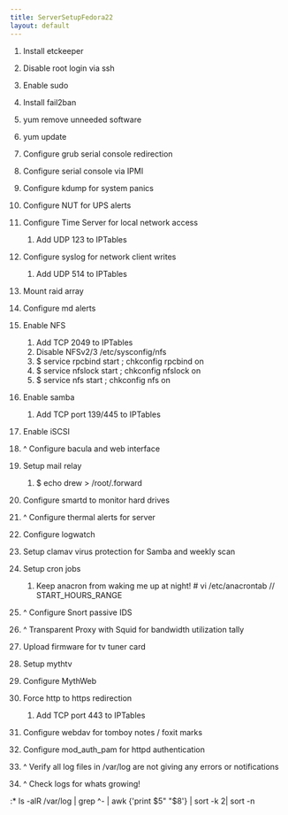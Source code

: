 ```yaml
---
title: ServerSetupFedora22
layout: default
---
```


1.  Install etckeeper
2.  Disable root login via ssh
3.  Enable sudo
4.  Install fail2ban
5.  yum remove unneeded software
6.  yum update  
      
7.  Configure grub serial console redirection
8.  Configure serial console via IPMI
9.  Configure kdump for system panics
10. Configure NUT for UPS alerts
11. Configure Time Server for local network access
    1.  Add UDP 123 to IPTables
12. Configure syslog for network client writes
    1.  Add UDP 514 to IPTables  
          
13. Mount raid array
14. Configure md alerts
15. Enable NFS
    1.  Add TCP 2049 to IPTables
    2.  Disable NFSv2/3 /etc/sysconfig/nfs
    3.  $ service rpcbind start ; chkconfig rpcbind on
    4.  $ service nfslock start ; chkconfig nfslock on
    5.  $ service nfs start ; chkconfig nfs on
16. Enable samba
    1.  Add TCP port 139/445 to IPTables
17. Enable iSCSI
18. ^ Configure bacula and web interface  
      
19. Setup mail relay
    1.  $ echo drew &gt; /root/.forward
20. Configure smartd to monitor hard drives
21. ^ Configure thermal alerts for server
22. Configure logwatch
23. Setup clamav virus protection for Samba and weekly scan  
      
24. Setup cron jobs
    1.  Keep anacron from waking me up at night! \# vi /etc/anacrontab
        // START\_HOURS\_RANGE  
          
25. ^ Configure Snort passive IDS
26. ^ Transparent Proxy with Squid for bandwidth utilization tally  
      
27. Upload firmware for tv tuner card
28. Setup mythtv
29. Configure MythWeb
30. Force http to https redirection
    1.  Add TCP port 443 to IPTables
31. Configure webdav for tomboy notes / foxit marks
32. Configure mod\_auth\_pam for httpd authentication  
      
33. ^ Verify all log files in /var/log are not giving any errors or
    notifications
34. ^ Check logs for whats growing!

:\* ls -alR /var/log | grep ^- | awk {'print $5" "$8'} | sort -k 2| sort
-n
